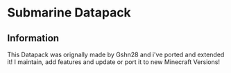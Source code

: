 # Submarine Datapack

## Information

This Datapack was orignally made by Gshn28 and i've ported and extended it! I maintain, add features and update or port it to new Minecraft Versions!

